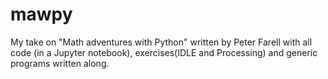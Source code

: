 # mawpy
My take on "Math adventures with Python" written by Peter Farell with all code (in a Jupyter notebook), exercises(IDLE and Processing) and generic programs written along.
